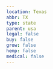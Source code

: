 ```yaml
---
location: Texas
abbr: TX
type: state
parent: usa
legal: false
buy: false
grow: false
hemp: false
medical: false
---
```

